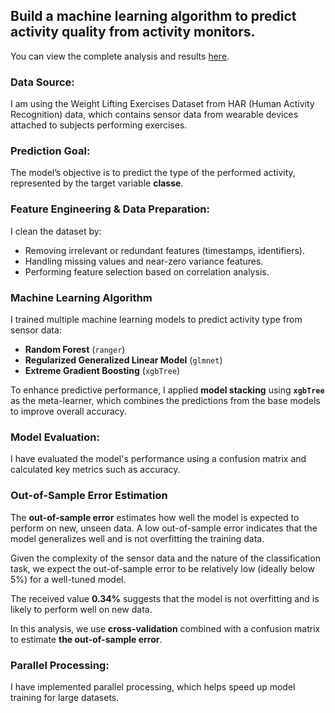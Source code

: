 ## Build a machine learning algorithm to predict activity quality from activity monitors. 
You can view the complete analysis and results [here](https://msholk.github.io/ml_final_project/ML_Final_Predictions01.html).

### Data Source:

I am using the Weight Lifting Exercises Dataset from HAR (Human Activity Recognition) data, which contains sensor data from wearable devices attached to subjects performing exercises.

### Prediction Goal:

The model’s objective is to predict the type of the performed activity, represented by the target variable **classe**.

### Feature Engineering & Data Preparation:

I clean the dataset by:
 - Removing irrelevant or redundant features (timestamps, identifiers).
 - Handling missing values and near-zero variance features.
 - Performing feature selection based on correlation analysis.

### Machine Learning Algorithm

I trained multiple machine learning models to predict activity type from sensor data:

- **Random Forest** (`ranger`)
- **Regularized Generalized Linear Model** (`glmnet`)
- **Extreme Gradient Boosting** (`xgbTree`)

To enhance predictive performance, I applied **model stacking** using **`xgbTree`** as the meta-learner, which combines the predictions from the base models to improve overall accuracy.


### Model Evaluation:

I have evaluated the model's performance using a confusion matrix and calculated key metrics such as accuracy.

### Out-of-Sample Error Estimation

The **out-of-sample error** estimates how well the model is expected to perform on new, unseen data. A low out-of-sample error indicates that the model generalizes well and is not overfitting the training data.

Given the complexity of the sensor data and the nature of the classification task, we expect the out-of-sample error to be relatively low (ideally below 5%) for a well-tuned model.

The received value  **0.34%** suggests that the model is not overfitting and is likely to perform well on new data.

In this analysis, we use **cross-validation** combined with a confusion matrix to estimate **the out-of-sample error**. 



### Parallel Processing:

I have implemented parallel processing, which helps speed up model training for large datasets.

